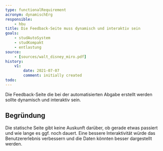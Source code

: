```yaml
---
type: functionalRequirement
acronym: dynamischErg
responsible: 
    - hbu
title: Die Feedback-Seite muss dynamisch und interaktiv sein
goals: 
    - studAutoSystem
    - studKompakt
    - entlastung
source:
    - [sources/walt_disney_miro.pdf]
history:
    v1:
        date: 2021-07-07
        comment: initially created
todo: 
---
```


Die Feedback-Seite die bei der automatisierten Abgabe erstellt werden sollte dynamisch und interaktiv sein.

## Begründung

Die statische Seite gibt keine Auskunft darüber, ob gerade etwas passiert und wie lange es ggf. noch dauert.
Eine bessere Interaktivität würde das Benutzererlebnis verbessern und die Daten könnten besser dargestellt werden.
